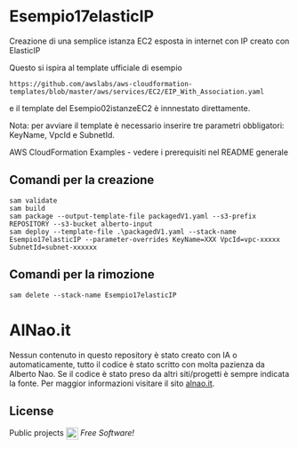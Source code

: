 # Esempio17elasticIP
Creazione di una semplice istanza EC2 esposta in internet con IP creato con ElasticIP

Questo si ispira al template ufficiale di esempio
```
https://github.com/awslabs/aws-cloudformation-templates/blob/master/aws/services/EC2/EIP_With_Association.yaml
```
e il template del Esempio02istanzeEC2 è innnestato direttamente.

Nota: per avviare il template è necessario inserire tre parametri obbligatori: KeyName, VpcId e SubnetId.


AWS CloudFormation Examples - vedere i prerequisiti nel README generale


## Comandi per la creazione
```
sam validate
sam build
sam package --output-template-file packagedV1.yaml --s3-prefix REPOSITORY --s3-bucket alberto-input
sam deploy --template-file .\packagedV1.yaml --stack-name Esempio17elasticIP --parameter-overrides KeyName=XXX VpcId=vpc-xxxxx SubnetId=subnet-xxxxxx
```

## Comandi per la rimozione
```
sam delete --stack-name Esempio17elasticIP
```

# AlNao.it
Nessun contenuto in questo repository è stato creato con IA o automaticamente, tutto il codice è stato scritto con molta pazienza da Alberto Nao. Se il codice è stato preso da altri siti/progetti è sempre indicata la fonte. Per maggior informazioni visitare il sito [alnao.it](https://www.alnao.it/).

## License
Public projects 
<a href="https://it.wikipedia.org/wiki/GNU_General_Public_License"  valign="middle"><img src="https://img.shields.io/badge/License-GNU-blue" style="height:22px;"  valign="middle"></a> 
*Free Software!*